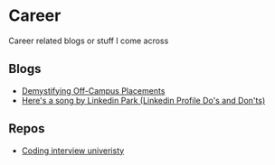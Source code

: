 # Career
Career related blogs or stuff I come across

## Blogs
* [Demystifying Off-Campus Placements](https://medium.com/@ayushpriya10/demystifying-off-campus-placements-9950d44735ee)
* [Here's a song by Linkedin Park (Linkedin Profile Do's and Don'ts)](https://michispotlight.substack.com/p/heres-a-song-by-linkedin-park)

## Repos
* [Coding interview univeristy](https://github.com/jwasham/coding-interview-university)
